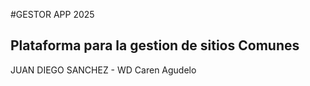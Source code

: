#GESTOR APP 2025
## Plataforma para la gestion  de sitios Comunes
JUAN DIEGO SANCHEZ - WD
Caren Agudelo
